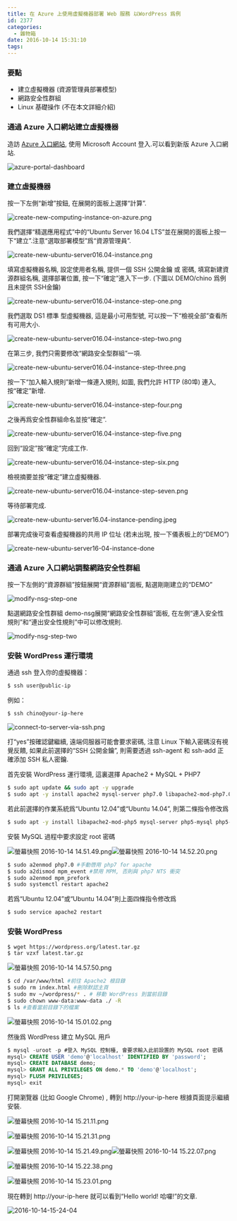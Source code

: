 ```yaml
---
title: 在 Azure 上使用虛擬機器部署 Web 服務 以WordPress 爲例
id: 2377
categories:
  - 雜物箱
date: 2016-10-14 15:31:10
tags:
---
```


### 要點

*   建立虛擬機器 (資源管理員部署模型)
*   網路安全性群組
*   Linux 基礎操作 (不在本文詳細介紹)

<!--more-->

### 通過 Azure 入口網站建立虛擬機器

造訪 [Azure 入口網站](https://portal.azure.com/), 使用 Microsoft Account 登入.可以看到新版 Azure 入口網站.

![azure-portal-dashboard](https://blog.7in0.me/wp-content/uploads/2016/10/Azure-Portal-Dashboard.jpg)

### 建立虛擬機器

按一下左側“新增”按鈕, 在展開的面板上選擇“計算”.

![create-new-computing-instance-on-azure.png](https://blog.7in0.me/wp-content/uploads/2016/10/create-new-computing-instance-on-azure.jpg)

我們選擇“精選應用程式”中的“Ubuntu Server 16.04 LTS”並在展開的面板上按一下“建立”.注意“選取部署模型”爲“資源管理員”.

![create-new-ubuntu-server016.04-instance.png](https://blog.7in0.me/wp-content/uploads/2016/10/create-new-ubuntu-server016.04-instance.png)

填寫虛擬機器名稱, 設定使用者名稱, 提供一個 SSH 公開金鑰 或 密碼, 填寫新建資源群組名稱, 選擇部署位置, 按一下“確定”進入下一步. (下圖以 DEMO/chino 爲例且未提供 SSH金鑰)

![create-new-ubuntu-server016.04-instance-step-one.png](https://blog.7in0.me/wp-content/uploads/2016/10/create-new-ubuntu-server016.04-instance-step-one.png)

我們選取 DS1 標準 型虛擬機器, 這是最小可用型號, 可以按一下“檢視全部”查看所有可用大小.

![create-new-ubuntu-server016.04-instance-step-two.png](https://blog.7in0.me/wp-content/uploads/2016/10/create-new-ubuntu-server016.04-instance-step-two.png)

在第三步, 我們只需要修改“網路安全型群組”一項.

![create-new-ubuntu-server016.04-instance-step-three.png](https://blog.7in0.me/wp-content/uploads/2016/10/create-new-ubuntu-server016.04-instance-step-three.png)

按一下“加入輸入規則”新增一條連入規則, 如圖, 我們允許 HTTP  (80埠) 連入, 按“確定”新增.

![create-new-ubuntu-server016.04-instance-step-four.png](https://blog.7in0.me/wp-content/uploads/2016/10/create-new-ubuntu-server016.04-instance-step-four.png)

之後再爲安全性群組命名並按“確定”.

![create-new-ubuntu-server016.04-instance-step-five.png](https://blog.7in0.me/wp-content/uploads/2016/10/create-new-ubuntu-server016.04-instance-step-five.png)

回到“設定”按“確定”完成工作.

![create-new-ubuntu-server016.04-instance-step-six.png](https://blog.7in0.me/wp-content/uploads/2016/10/create-new-ubuntu-server016.04-instance-step-six.png)

檢視摘要並按“確定”建立虛擬機器.

![create-new-ubuntu-server016.04-instance-step-seven.png](https://blog.7in0.me/wp-content/uploads/2016/10/create-new-ubuntu-server016.04-instance-step-seven.png)

等待部署完成.

![create-new-ubuntu-server16.04-instance-pending.jpeg](https://blog.7in0.me/wp-content/uploads/2016/10/create-new-ubuntu-server16.04-instance-pending.jpeg)

部署完成後可查看虛擬機器的共用 IP 位址 (若未出現, 按一下儀表板上的“DEMO”)

![create-new-ubuntu-server16-04-instance-done](https://blog.7in0.me/wp-content/uploads/2016/10/create-new-ubuntu-server16.04-instance-done.png)

### 通過 Azure 入口網站調整網路安全性群組

按一下左側的“資源群組”按鈕展開“資源群組”面板, 點選剛剛建立的“DEMO”

![modify-nsg-step-one](https://blog.7in0.me/wp-content/uploads/2016/10/modify-nsg-step-one.png)

點選網路安全性群組 demo-nsg展開“網路安全性群組”面板, 在左側“連入安全性規則”和“連出安全性規則”中可以修改規則.

![modify-nsg-step-two](https://blog.7in0.me/wp-content/uploads/2016/10/modify-nsg-step-two.png)

### 安裝 WordPress 運行環境

通過 ssh 登入你的虛擬機器：

```bash
$ ssh user@public-ip
```

例如：

```bash
$ ssh chino@your-ip-here
```

![connect-to-server-via-ssh.png](https://blog.7in0.me/wp-content/uploads/2016/10/connect-to-server-via-ssh.png)

打“yes”按確認鍵繼續, 遠端伺服器可能會要求密碼, 注意 Linux 下輸入密碼沒有視覺反饋, 如果此前選擇的“SSH 公開金鑰”, 則需要透過 ssh-agent 和 ssh-add 正確添加 SSH 私人密鑰.

首先安裝 WordPress 運行環境, 這裏選擇 Apache2 + MySQL + PHP7

```bash
$ sudo apt update && sudo apt -y upgrade
$ sudo apt -y install apache2 mysql-server php7.0 libapache2-mod-php7.0 php7.0-mysql php7.0-mcrypt
```

若此前選擇的作業系統爲“Ubuntu 12.04”或“Ubuntu 14.04”, 則第二條指令修改爲

```bash
$ sudo apt -y install libapache2-mod-php5 mysql-server php5-mysql php5-mcrypt
```

安裝 MySQL 過程中要求設定 root 密碼

![螢幕快照 2016-10-14 14.51.49.png](https://blog.7in0.me/wp-content/uploads/2016/10/2016-10-14-14.51.49.png)![螢幕快照 2016-10-14 14.52.20.png](https://blog.7in0.me/wp-content/uploads/2016/10/2016-10-14-14.52.20.png)

```bash
$ sudo a2enmod php7.0 #手動啓用 php7 for apache
$ sudo a2dismod mpm_event #禁用 MPM, 否則與 php7 NTS 衝突
$ sudo a2enmod mpm_prefork
$ sudo systemctl restart apache2
```

若爲“Ubuntu 12.04”或“Ubuntu 14.04”則上面四條指令修改爲

```bash
$ sudo service apache2 restart
```

### 安裝 WordPress

```bash
$ wget https://wordpress.org/latest.tar.gz
$ tar vzxf latest.tar.gz
```

![螢幕快照 2016-10-14 14.57.50.png](https://blog.7in0.me/wp-content/uploads/2016/10/2016-10-14-14.57.50.png)

```bash
$ cd /var/www/html #前往 Apache2 根目錄
$ sudo rm index.html #刪除默認主頁
$ sudo mv ~/wordpress/* . # 移動 WordPress 到當前目錄
$ sudo chown www-data:www-data ./ -R
$ ls #查看當前目錄下的檔案
```

![螢幕快照 2016-10-14 15.01.02.png](https://blog.7in0.me/wp-content/uploads/2016/10/2016-10-14-15.01.02.png)

然後爲 WordPress 建立 MySQL 用戶

```sql
$ mysql -uroot -p #登入 MySQL 控制檯, 會要求輸入此前設置的 MySQL root 密碼
mysql> CREATE USER 'demo'@'localhost' IDENTIFIED BY 'password';
mysql> CREATE DATABASE demo;
mysql> GRANT ALL PRIVILEGES ON demo.* TO 'demo'@'localhost';
mysql> FLUSH PRIVILEGES;
mysql> exit
```

打開瀏覽器 (比如 Google Chrome) , 轉到 http://your-ip-here 根據頁面提示繼續安裝.

![螢幕快照 2016-10-14 15.21.11.png](https://blog.7in0.me/wp-content/uploads/2016/10/2016-10-14-15.21.11.png)

![螢幕快照 2016-10-14 15.21.31.png](https://blog.7in0.me/wp-content/uploads/2016/10/2016-10-14-15.21.31.png)

![螢幕快照 2016-10-14 15.21.49.png](https://blog.7in0.me/wp-content/uploads/2016/10/2016-10-14-15.21.49.png)![螢幕快照 2016-10-14 15.22.07.png](https://blog.7in0.me/wp-content/uploads/2016/10/2016-10-14-15.22.07.png)

![螢幕快照 2016-10-14 15.22.38.png](https://blog.7in0.me/wp-content/uploads/2016/10/螢幕快照-2016-10-14-15.22.38.png)

![螢幕快照 2016-10-14 15.23.01.png](https://blog.7in0.me/wp-content/uploads/2016/10/2016-10-14-15.23.01.png)

現在轉到 http://your-ip-here 就可以看到“Hello world! 哈囉!”的文章.

![2016-10-14-15-24-04](https://blog.7in0.me/wp-content/uploads/2016/10/2016-10-14-15.24.04.png)
